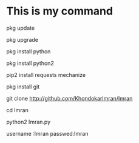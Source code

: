 # This is my command 
pkg update

pkg upgrade

pkg install python

pkg install python2

pip2 install requests mechanize

pkg install git

git clone http://github.com/KhondokarImran/Imran

cd Imran

python2 Imran.py


username :Imran
passwed:Imran
